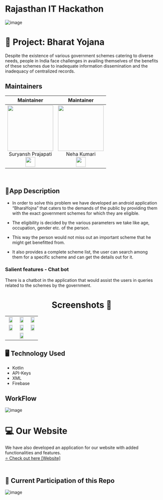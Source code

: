 # Rajasthan IT Hackathon 

![image](https://user-images.githubusercontent.com/85965606/226506989-4ea0e38f-e26e-4e9d-956b-a09861efed4b.png)



# 📱 Project: Bharat Yojana 

Despite	the	existence		of	various government		schemes	catering	to
diverse	needs,		people	in	India		face challenges	in	availing	themselves	of the	benefits	of	these	schemes	due		to
inadequate	information	dissemination and	the	inadequacy	of		centralized
records.
<br>


## Maintainers

| Maintainer   | Maintainer |
| :----------: | :----------: |
| <a href="https://github.com/Suryansh1720001"><img src="https://avatars.githubusercontent.com/Suryansh1720001" width=150px height=150px /></a><br>Suryansh Prajapati<br><a href="https://www.linkedin.com/in/itssuryansh/"><img src="https://t0.gstatic.com/images?q=tbn:ANd9GcRMCA3j2A8hfLl9p5UAU5nd9lvqLlNZvqoU4xOsZ192uH4IYS6X" width="32px" height="32px"></a> | <a href="https://github.com/NehaVns"><img src="https://avatars.githubusercontent.com/NehaVns" width=150px height=150px /></a><br>Neha Kumari<br><a href="https://www.linkedin.com/in/nehavns/"><img src="https://t0.gstatic.com/images?q=tbn:ANd9GcRMCA3j2A8hfLl9p5UAU5nd9lvqLlNZvqoU4xOsZ192uH4IYS6X" width="32px" height="32px"></a> |
<br>


## 📜App Description
* In order to solve this problem we have developed an android application
“BharaYojna” that caters to the demands
of the public by providing them with the exact government schemes for which they
are eligible.
 
* The eligibility is decided by the
various parameters we take like age, occupation, gender etc. of the
person.

* This way the person would not miss out an important scheme that he might get benefitted from.

* It also provides a complete scheme list, the user can search among them for a specific scheme and can get the details out for it.

 
###  Salient features - Chat bot
There is a chatbot in the application that would assist the users in queries related to the schemes by the government.
<br>
## <h1 align=center>Screenshots 📸</h1>

||||
|:----------------------------------------:|:-----------------------------------------:|:-----------------------------------------:|
| <img src= "https://user-images.githubusercontent.com/85965606/226503930-ed6fab0e-e57d-4b3c-aa66-a7e5077d43ae.png" width="80%" height="70%"> | <img src= "https://user-images.githubusercontent.com/85965606/226506396-0650a4ef-b075-4a72-8f91-789d4f9f3331.png" width="80%" height="70%"> | <img src= "https://user-images.githubusercontent.com/85965606/226504363-c54e0ba3-b5d1-4292-995f-7adc1102f634.png" width="80%" height="70%"> |
| <img src= "https://user-images.githubusercontent.com/85965606/226504455-ba9734a1-1979-432e-94d6-919f3968781c.png" width="80%" height="70%"> | <img src= "https://user-images.githubusercontent.com/85965606/226503993-1640441f-d677-4207-b9be-57caf4eabfad.png" width="80%" height="70%"> | <img src= "https://user-images.githubusercontent.com/85965606/226504177-caa433b2-071f-4f83-b4c7-f71904ce29dd.png" width="80%" height="70%"> |
|  | <img src= "https://user-images.githubusercontent.com/85965606/226504198-ca63348d-39d1-4a7f-a9e2-80c819753932.png" width="80%" height="70%">  |

## 🖥 Technology Used

- Kotlin
- API-Keys
- XML
- Firebase


## WorkFlow

![image](https://user-images.githubusercontent.com/85965606/226523270-dd16599e-4f56-4c9a-865f-9d383a03398f.png)


# 💻 Our Website
We have also developed an application for our website with added functionalities and features.
<br>
<a href="https://github.com/kinsteve/Bharat-Yojana-Website-" target = "blank">⭐ Check out here [Website]</a>
<br>
<br>


## 🥂 Current Participation of this Repo 

![image](https://user-images.githubusercontent.com/85965606/226508185-a25c62fa-9ab3-493a-bb86-c78015b99310.png)


